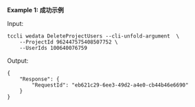 **Example 1: 成功示例**



Input: 

```
tccli wedata DeleteProjectUsers --cli-unfold-argument  \
    --ProjectId 962447575408507752 \
    --UserIds 100640076759
```

Output: 
```
{
    "Response": {
        "RequestId": "eb621c29-6ee3-49d2-a4e0-cb44b46e6690"
    }
}
```

